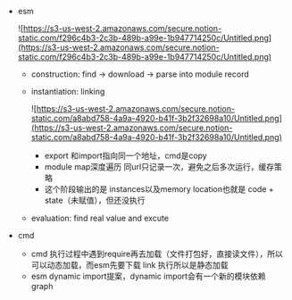 - esm

    ![https://s3-us-west-2.amazonaws.com/secure.notion-static.com/f296c4b3-2c3b-489b-a99e-1b947714250c/Untitled.png](https://s3-us-west-2.amazonaws.com/secure.notion-static.com/f296c4b3-2c3b-489b-a99e-1b947714250c/Untitled.png)

    - construction: find → download → parse into module record
    - instantiation: linking

        ![https://s3-us-west-2.amazonaws.com/secure.notion-static.com/a8abd758-4a9a-4920-b41f-3b2f32698a10/Untitled.png](https://s3-us-west-2.amazonaws.com/secure.notion-static.com/a8abd758-4a9a-4920-b41f-3b2f32698a10/Untitled.png)

        - export 和import指向同一个地址，cmd是copy
        - module map深度遍历 同url只记录一次，避免之后多次运行，缓存策略
        - 这个阶段输出的是 instances以及memory location也就是 code + state（未赋值），但还没执行
    - evaluation: find real value and excute
- cmd
    - cmd 执行过程中遇到require再去加载（文件打包好，直接读文件），所以可以动态加载，而esm先要下载 link 执行所以是静态加载
    - esm dynamic import提案，dynamic import会有一个新的模块依赖graph